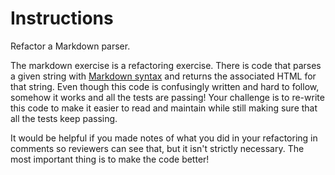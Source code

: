 # Instructions

Refactor a Markdown parser.

The markdown exercise is a refactoring exercise.
There is code that parses a given string with [Markdown syntax][markdown] and returns the associated HTML for that string.
Even though this code is confusingly written and hard to follow, somehow it works and all the tests are passing!
Your challenge is to re-write this code to make it easier to read and maintain while still making sure that all the tests keep passing.

It would be helpful if you made notes of what you did in your refactoring in comments so reviewers can see that, but it isn't strictly necessary.
The most important thing is to make the code better!

[markdown]: https://guides.github.com/features/mastering-markdown/
